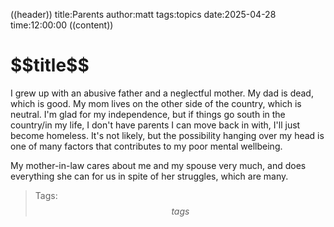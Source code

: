((header))
title:Parents
author:matt
tags:topics
date:2025-04-28
time:12:00:00
((content))
<h1 id="pagetitle">$$title$$</h1>

I grew up with an abusive father and a neglectful mother. My dad is dead, which is good. My mom lives on the other side of the country, which is neutral. I'm glad for my independence, but if things go south in the country/in my life, I don't have parents I can move back in with, I'll just become homeless. It's not likely, but the possibility hanging over my head is one of many factors that contributes to my poor mental wellbeing.

My mother-in-law cares about me and my spouse very much, and does everything she can for us in spite of her struggles, which are many.

>Tags: $$tags$$